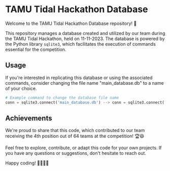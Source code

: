 # TAMU Tidal Hackathon Database

Welcome to the TAMU Tidal Hackathon Database repository! 🚀

This repository manages a database created and utilized by our team during the TAMU Tidal Hackathon, held on 11-11-2023. The database is powered by the Python library `sqlite3`, which facilitates the execution of commands essential for the competition.

## Usage

If you're interested in replicating this database or using the associated commands, consider changing the file name "main_database.db" to a name of your choice.

```python
# Example command to change the database file name
conn = sqlite3.connect('main_database.db') --> conn = sqlite3.connect('your_database_name.db')
```

## Achievements

We're proud to share that this code, which contributed to our team receiving the 4th position out of 64 teams at the competition! 🏆😄

Feel free to explore, contribute, or adapt this code for your own projects. If you have any questions or suggestions, don't hesitate to reach out.

Happy coding! 👩‍💻👨‍💻
